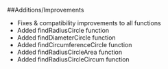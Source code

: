 ##Additions/Improvements
+ Fixes & compatibility improvements to all functions 
+ Added findRadiusCircle function
+ Added findDiameterCircle function
+ Added findCircumferenceCircle function
+ Added findRadiusCircleArea function
+ Added findRadiusCircleCircum function
